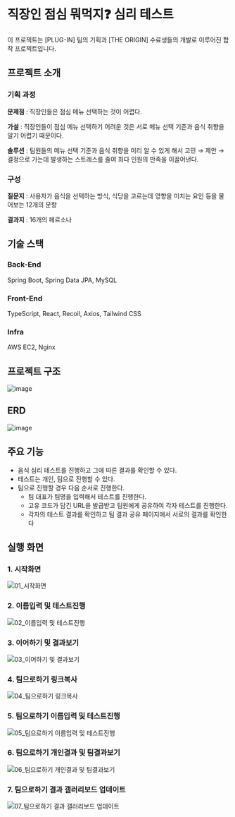 # 직장인 점심 뭐먹지❓ 심리 테스트
이 프로젝트는 [PLUG-IN] 팀의 기획과 [THE ORIGIN] 수료생들의 개발로 이루어진 합작 프로젝트입니다.

## 프로젝트 소개

### 기획 과정   

  **문제점** : 직장인들은 점심 메뉴 선택하는 것이 어렵다.

  **가설** : 직장인들이 점심 메뉴 선택하기 어려운 것은 서로 메뉴 선택 기준과 음식 취향을 알기 어렵기 때문이다.

  **솔루션** : 팀원들의 메뉴 선택 기준과 음식 취향을 미리 알 수 있게 해서 고민 → 제안 → 결정으로 가는데 발생하는 스트레스를 줄여 최다 인원의 만족을 이끌어낸다.

### 구성   
    
  **질문지** : 사용자가 음식을 선택하는 방식, 식당을 고르는데 영향을 미치는 요인 등을 물어보는 12개의 문항

  **결과지** : 16개의 페르소나


## 기술 스택
### Back-End   
  Spring Boot, Spring Data JPA, MySQL   
### Front-End   
  TypeScript, React, Recoil, Axios, Tailwind CSS   
### Infra   
  AWS EC2, Nginx 
    
   
## 프로젝트 구조
![image](https://user-images.githubusercontent.com/43941336/165534520-498c5da3-8e38-4191-87d5-a4c5476a2611.png)


## ERD
![image](https://user-images.githubusercontent.com/43941336/165534771-63d91eba-0435-4419-bd19-c59ea7f0bc49.png)


## 주요 기능
- 음식 심리 테스트를 진행하고 그에 따른 결과를 확인할 수 있다.
- 테스트는 개인, 팀으로 진행할 수 있다.
- 팀으로 진행할 경우 다음 순서로 진행한다.
    - 팀 대표가 팀명을 입력해서 테스트를 진행한다.
    - 고유 코드가 담긴 URL을 발급받고 팀원에게 공유하여 각자 테스트를 진행한다.
    - 각자의 테스트 결과를 확인하고 팀 결과 공유 페이지에서 서로의 결과를 확인한다
    
    
## 실행 화면
### 1. 시작화면
![01_시작화면](https://user-images.githubusercontent.com/43941336/165535310-bde5724d-8eae-419f-a985-d0c3b4fbe996.gif)


### 2. 이름입력 및 테스트진행
![02_이름입력 및 테스트진행](https://user-images.githubusercontent.com/43941336/165535363-3710cb47-bd23-4712-b6f7-80b805307f0c.gif)

### 3. 이어하기 및 결과보기
![03_이어하기 및 결과보기](https://user-images.githubusercontent.com/43941336/165535500-a2b88c1d-621b-4bbb-9a28-bd3628fc8837.gif)

### 4. 팀으로하기 링크복사
![04_팀으로하기 링크복사](https://user-images.githubusercontent.com/43941336/165535556-2363e906-e088-4740-827a-f22da2bfa5c9.gif)


### 5. 팀으로하기 이름입력 및 테스트진행
![05_팀으로하기 이름입력 및 테스트진행](https://user-images.githubusercontent.com/43941336/165535566-2f805b72-4f7a-48b8-8d09-b5bb62aadb19.gif)

### 6. 팀으로하기 개인결과 및 팀결과보기
![06_팀으로하기 개인결과 및 팀결과보기](https://user-images.githubusercontent.com/43941336/165535582-20d1dae8-6723-4494-b045-602b73a97ded.gif)

### 7. 팀으로하기 결과 갤러리보드 업데이트
![07_팀으로하기 결과 갤러리보드 업데이트](https://user-images.githubusercontent.com/43941336/165535631-5ddc6a59-849b-452d-b340-c877e875eabd.gif)
